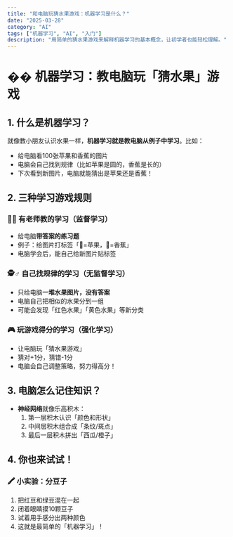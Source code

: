 ```yaml
---
title: "和电脑玩猜水果游戏：机器学习是什么？"
date: "2025-03-28"
category: "AI"
tags: ["机器学习", "AI", "入门"]
description: "用简单的猜水果游戏来解释机器学习的基本概念，让初学者也能轻松理解。"
---
```


# �� 机器学习：教电脑玩「猜水果」游戏

## 1. 什么是机器学习？
就像教小朋友认识水果一样，​**机器学习就是教电脑从例子中学习**。比如：
- 给电脑看100张苹果和香蕉的图片  
- 电脑会自己找到规律（比如苹果是圆的，香蕉是长的）  
- 下次看到新图片，电脑就能猜出是苹果还是香蕉！

## 2. 三种学习游戏规则
### 🧑🏫 有老师教的学习（监督学习）
- 给电脑**带答案的练习题**  
- 例子：给图片打标签「🍎=苹果，🍌=香蕉」  
- 电脑学会后，能自己给新图片贴标签

### 🕵️♂️ 自己找规律的学习（无监督学习）
- 只给电脑**一堆水果图片，没有答案**  
- 电脑自己把相似的水果分到一组  
- 可能会发现「红色水果」「黄色水果」等新分类

### 🎮 玩游戏得分的学习（强化学习）
- 让电脑玩「猜水果游戏」  
- 猜对+1分，猜错-1分  
- 电脑会自己调整策略，努力得高分！

## 3. 电脑怎么记住知识？
- ​**神经网络**就像乐高积木：  
  1. 第一层积木认识「颜色和形状」  
  2. 中间层积木组合成「条纹/斑点」  
  3. 最后一层积木拼出「西瓜/橙子」  

## 4. 你也来试试！
### 🖍️ 小实验：分豆子
1. 把红豆和绿豆混在一起  
2. 闭着眼睛摸10颗豆子  
3. 试着用手感分出两种颜色  
4. 这就是最简单的「机器学习」！
